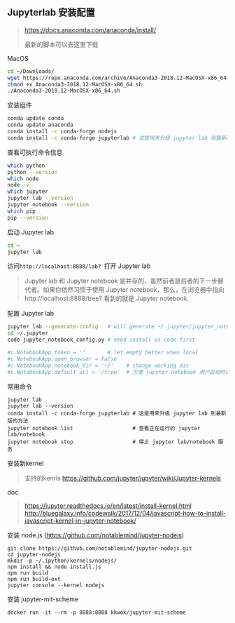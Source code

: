 ## Jupyterlab 安装配置

> https://docs.anaconda.com/anaconda/install/
>
> 最新的脚本可以去这里下载

MacOS

```bash
cd ~/Downloads/
wget https://repo.anaconda.com/archive/Anaconda3-2018.12-MacOSX-x86_64.sh
chmod +x Anaconda3-2018.12-MacOSX-x86_64.sh
./Anaconda3-2018.12-MacOSX-x86_64.sh
```

安装组件

```bash
conda update conda
conda update anaconda
conda install -c conda-forge nodejs
conda install -c conda-forge jupyterlab # 这是用来升级 jupyter lab 到最新版的方法
```

查看可执行命令信息

```bash
which python
python --version
which node
node -v
which jupyter
jupyter lab --version
jupyter notebook --version
which pip
pip --version
```

启动 Jupyter lab

```bash
cd ~
jupyter lab
```

访问`http://localhost:8888/lab? `打开 Jupyter lab

> Jupyter lab 和 Jupyter notebook 是并存的，虽然前者是后者的下一步替代者。如果你依然习惯于使用 Jupyter notebook，那么，在浏览器中指向 http://localhost:8888/tree? 看到的就是 Jupyter notebook.



配置 Jupyter lab

```bash
jupyter lab --generate-config   # will generate ~/.jupyter/jupyter_notebook_config.py
cd ~/.jupyter
code jupyter_notebook_config.py # need install vs code first

#c.NotebookApp.token = ''       # let empty better when local
#c.NotebookApp.open_browser = False
#c.NotebookApp.notebook_dir = '~/'    # change working dir
#c.NotebookApp.default_url = '/tree'  # 方便 jupyter notebook 用户启动时自动进入notebook
```

常用命令

```
jupyter lab
jupyter lab --version
conda install -c conda-forge jupyterlab # 这是用来升级 jupyter lab 到最新版的方法
jupyter notebook list                   # 查看正在运行的 jupyter lab/notebook
jupyter notebook stop                   # 停止 jupyter lab/notebook 服务
```

安装新kernel

> 支持的kenrls
> https://github.com/jupyter/jupyter/wiki/Jupyter-kernels

doc
> https://jupyter.readthedocs.io/en/latest/install-kernel.html
> http://bluegalaxy.info/codewalk/2017/12/04/javascript-how-to-install-javascript-kernel-in-jupyter-notebook/

安装 node.js (https://github.com/notablemind/jupyter-nodejs)

```
git clone https://github.com/notablemind/jupyter-nodejs.git
cd jupyter-nodejs
mkdir -p ~/.ipython/kernels/nodejs/
npm install && node install.js
npm run build
npm run build-ext
jupyter console --kernel nodejs
```

安装 jupyter-mit-scheme
```
docker run -it --rm -p 8888:8888 kkwok/jupyter-mit-scheme
```